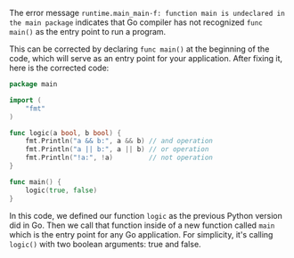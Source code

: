 The error message `runtime.main_main·f: function main is undeclared in the main package` indicates that Go compiler has not recognized `func main()` as the entry point to run a program. 

This can be corrected by declaring `func main()` at the beginning of the code, which will serve as an entry point for your application. After fixing it, here is the corrected code:

```go
package main

import (
	"fmt"
)

func logic(a bool, b bool) {
	fmt.Println("a && b:", a && b) // and operation
	fmt.Println("a || b:", a || b) // or operation
	fmt.Println("!a:", !a)         // not operation
}

func main() {
	logic(true, false) 
}
```
In this code, we defined our function `logic` as the previous Python version did in Go. Then we call that function inside of a new function called `main` which is the entry point for any Go application. For simplicity, it's calling `logic()` with two boolean arguments: true and false.

